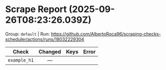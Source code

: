 # Scrape Report (2025-09-26T08:23:26.039Z)

Group: `default`  |  Run: https://github.com/AlbertoRoca96/scraping-checks-scheduler/actions/runs/18032229304

| Check | Changed | Keys | Error |
|---|:---:|:--|:--|
| `example_h1` | — |  |  |

